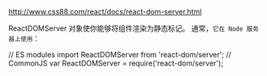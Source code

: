http://www.css88.com/react/docs/react-dom-server.html

ReactDOMServer 对象使你能够将组件渲染为静态标记。 通常，`它在 Node 服务器上使用`：

// ES modules
import ReactDOMServer from 'react-dom/server';
// CommonJS
var ReactDOMServer = require('react-dom/server');